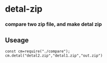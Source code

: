 # detal-zip

### compare two zip file, and make detal zip

## Useage
`
const cm=require("./compare");
cm.detal("detal2.zip","detal1.zip","out.zip")
`